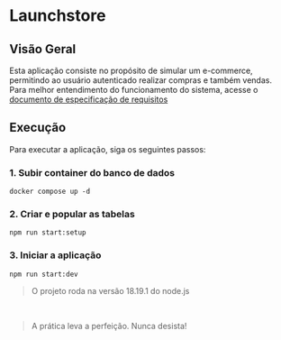 # Launchstore

## Visão Geral
Esta aplicação consiste no propósito de simular um e-commerce, permitindo ao usuário autenticado realizar compras e também vendas.
<br>Para melhor entendimento do funcionamento do sistema, acesse o [documento de especificação de requisitos](./requirements.md)

## Execução

Para executar a aplicação, siga os seguintes passos:

### 1. Subir container do banco de dados
```
docker compose up -d
```

### 2. Criar e popular as tabelas
```
npm run start:setup
```

### 3. Iniciar a aplicação
```
npm run start:dev
```
> O projeto roda na versão 18.19.1 do node.js

<br>

> A prática leva a perfeição. Nunca desista!
